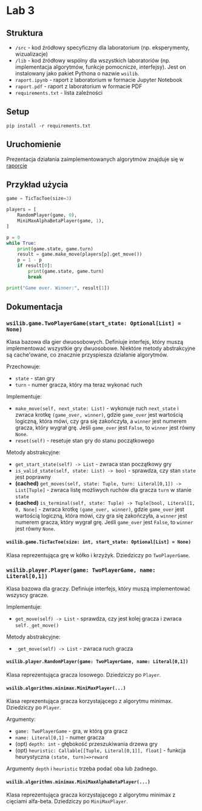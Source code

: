 # Lab 3

## Struktura

* `/src` - kod źródłowy specyficzny dla laboratorium (np. eksperymenty, wizualizacje)
* `/lib` - kod źródłowy wspólny dla wszystkich laboratoriów (np. implementacja algorytmów, funkcje pomocnicze, interfejsy). Jest on instalowany jako pakiet Pythona o nazwie `wsilib`.
* `raport.ipynb` - raport z laboratorium w formacie Jupyter Notebook
* `raport.pdf` - raport z laboratorium w formacie PDF
* `requirements.txt` - lista zależności

## Setup

`pip install -r requirements.txt`

## Uruchomienie

Prezentacja działania zaimplementowanych algorytmów znajduje się w [raporcie](raport.ipynb)

## Przykład użycia
```Python
game = TicTacToe(size=3)

players = [
    RandomPlayer(game, 0),
    MiniMaxAlphaBetaPlayer(game, 1),
]

p = 0
while True:
    print(game.state, game.turn)
    result = game.make_move(players[p].get_move())
    p = 1 - p
    if result[0]:
        print(game.state, game.turn)
        break

print("Game over. Winner:", result[1])
```

## Dokumentacja

### `wsilib.game.TwoPlayerGame(start_state: Optional[List] = None)`

Klasa bazowa dla gier dwuosobowych. Definiuje interfejs, który muszą implementować wszystkie gry dwuosobowe. Niektóre metody abstrakcyjne są cache'owane, co znacznie przyspiesza działanie algorytmów.

Przechowuje:

* `state` - stan gry
* `turn` - numer gracza, który ma teraz wykonać ruch

Implementuje:

* `make_move(self, next_state: List)` - wykonuje ruch `next_state` i zwraca krotkę `(game_over, winner)`, gdzie `game_over` jest wartością logiczną, która mówi, czy gra się zakończyła, a `winner` jest numerem gracza, który wygrał grę. Jeśli `game_over` jest `False`, to `winner` jest równy `None`.
* `reset(self)` - resetuje stan gry do stanu początkowego

Metody abstrakcyjne:

* `get_start_state(self) -> List` - zwraca stan początkowy gry
* `is_valid_state(self, state: List) -> bool` - sprawdza, czy stan `state` jest poprawny
* __(cached)__ `get_moves(self, state: Tuple, turn: Literal[0,1]) -> List[Tuple]` - zwraca listę możliwych ruchów dla gracza `turn` w stanie `state`
* __(cached)__ `is_terminal(self, state: Tuple) -> Tuple[bool, Literal[1, 0, None]` - zwraca krotkę `(game_over, winner)`, gdzie `game_over` jest wartością logiczną, która mówi, czy gra się zakończyła, a `winner` jest numerem gracza, który wygrał grę. Jeśli `game_over` jest `False`, to `winner` jest równy `None`.

#### `wsilib.game.TicTacToe(size: int, start_state: Optional[List] = None)`

Klasa reprezentująca grę w kółko i krzyżyk. Dziedziczy po `TwoPlayerGame`.

### `wsilib.player.Player(game: TwoPlayerGame, name: Literal[0,1])`

Klasa bazowa dla graczy. Definiuje interfejs, który muszą implementować wszyscy gracze.

Implementuje:

* `get_move(self) -> List` - sprawdza, czy jest kolej gracza i zwraca `self._get_move()`

Metody abstrakcyjne:

* `_get_move(self) -> List` - zwraca ruch gracza

#### `wsilib.player.RandomPlayer(game: TwoPlayerGame, name: Literal[0,1])`

Klasa reprezentująca gracza losowego. Dziedziczy po `Player`.

#### `wsilib.algorithms.minimax.MiniMaxPlayer(...)`

Klasa reprezentująca gracza korzystającego z algorytmu minimax. Dziedziczy po `Player`.

Argumenty:

* `game: TwoPlayerGame` - gra, w którą gra gracz
* `name: Literal[0,1]` - numer gracza
* (opt) `depth: int` - głębokość przeszukiwania drzewa gry
* (opt) `heuristic: Callable[[Tuple, Literal[0,1]], float]` - funkcja heurystyczna `(state, turn)=>reward`

Argumenty `depth` i `heuristic` trzeba podać oba lub żadnego.

#### `wsilib.algorithms.minimax.MiniMaxAlphaBetaPlayer(...)`

Klasa reprezentująca gracza korzystającego z algorytmu minimax z cięciami alfa-beta. Dziedziczy po `MiniMaxPlayer`.